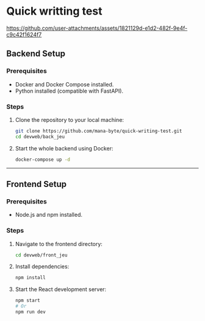 # Quick writting test

https://github.com/user-attachments/assets/1821129d-e1d2-482f-9e4f-c9c42f1624f7

## Backend Setup

### Prerequisites

- Docker and Docker Compose installed.
- Python installed (compatible with FastAPI).

### Steps

1. Clone the repository to your local machine:
    ```bash
    git clone https://github.com/mana-byte/quick-writing-test.git
    cd devweb/back_jeu
    ```

2. Start the whole backend using Docker:
   ```bash
   docker-compose up -d
   ```

---

## Frontend Setup

### Prerequisites

- Node.js and npm installed.

### Steps

1. Navigate to the frontend directory:
   ```bash
   cd devweb/front_jeu
   ```

2. Install dependencies:
   ```bash
   npm install
   ```

3. Start the React development server:
   ```bash
   npm start
   # Or
   npm run dev
   ```
